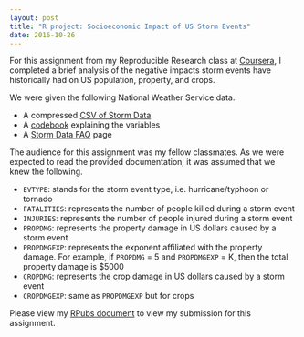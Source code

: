 ```yaml
---
layout: post
title: "R project: Socioeconomic Impact of US Storm Events"
date: 2016-10-26
---
```


For this assignment from my Reproducible Research class at [Coursera](https://www.coursera.org), I completed a brief 
analysis of the negative impacts storm events have historically had on US population, property, and crops.


We were given the following National Weather Service data.
  
-   A compressed [CSV of Storm Data](https://github.com/kairstenfay/kairstenfay.github.io/blob/master/_posts/R-projects/repdata%252Fdata%252FStormData.csv.bz2)
-   A [codebook](https://github.com/kairstenfay/kairstenfay.github.io/blob/master/_posts/R-projects/NWS_Storm_data_documentation.pdf) explaining the variables
-   A [Storm Data FAQ](https://github.com/kairstenfay/kairstenfay.github.io/blob/master/_posts/R-projects/National_Climatic_Data_Center_Storm_Events_FAQ.pdf) page  

The audience for this assignment was my fellow classmates. As we were expected to read the provided
documentation, it was assumed that we knew the following.
  
-   `EVTYPE`: stands for the storm event type, i.e. hurricane/typhoon or tornado
-   `FATALITIES`: represents the number of people killed during a storm event
-   `INJURIES`: represents the number of people injured during a storm event 
-   `PROPDMG`: represents the property damage in US dollars caused by a storm event
-   `PROPDMGEXP`: represents the exponent affiliated with the property damage. For example, if `PROPDMG` = 5 and `PROPDMGEXP` = K, then the total property
damage is $5000
-   `CROPDMG`: represents the crop damage in US dollars caused by a storm event 
-   `CROPDMGEXP`: same as `PROPDMGEXP` but for crops


Please view my [RPubs document](http://rpubs.com/kafay/Storm-events-US-Socioeconomic-Impact)
to view my submission for this assignment.


